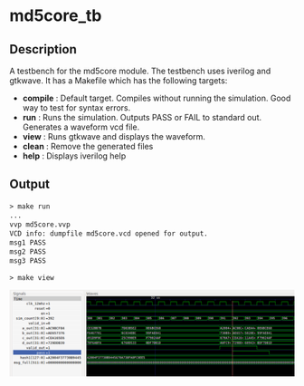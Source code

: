# md5core_tb

## Description

A testbench for the md5core module.  The testbench
uses iverilog and gtkwave.  It has a Makefile which has
the following targets:

* __compile__ : Default target. Compiles without running the simulation.  Good way to
  test for syntax errors.
* __run__ : Runs the simulation. Outputs PASS or FAIL to standard out.
  Generates a waveform vcd file.
* __view__ : Runs gtkwave and displays the waveform.
* __clean__ : Remove the generated files
* __help__ : Displays iverilog help

## Output

```
> make run
...
vvp md5core.vvp
VCD info: dumpfile md5core.vcd opened for output.
msg1 PASS
msg2 PASS
msg3 PASS
```

```
> make view
```

![md5core_tb waveform](images/md5core_tb.png)



